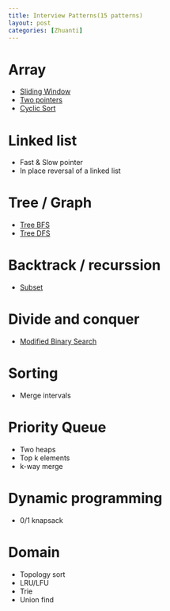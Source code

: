 ```yaml
---
title: Interview Patterns(15 patterns)
layout: post
categories: [Zhuanti]
---
```


# Array
- [Sliding Window](https://techbrave.github.io/zhuanti/2019/11/09/sliding-window-mock.html)
- [Two pointers](https://techbrave.github.io/zhuanti/2019/10/31/two-pointers-mock.html)
- [Cyclic Sort](https://techbrave.github.io/zhuanti/2019/11/09/cyclic-sort.html)

# Linked list
- Fast & Slow pointer
- In place reversal of a linked list

# Tree / Graph
- [Tree BFS](https://techbrave.github.io/zhuanti/2019/11/03/tree-bfs.html)
- [Tree DFS](https://techbrave.github.io/zhuanti/2019/11/02/tree-dfs-mock.html)

# Backtrack / recurssion
- [Subset](https://techbrave.github.io/zhuanti/2019/11/05/recurssion-mock.html)

# Divide and conquer
- [Modified Binary Search](https://techbrave.github.io/zhuanti/2019/10/31/binary-search-mock.html)

# Sorting
- Merge intervals

# Priority Queue
- Two heaps
- Top k elements
- k-way merge

# Dynamic programming
- 0/1 knapsack

# Domain
- Topology sort
- LRU/LFU
- Trie
- Union find
